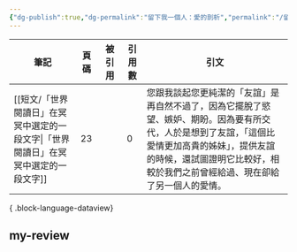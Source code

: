 ```yaml
---
{"dg-publish":true,"dg-permalink":"留下我一個人：愛的剖析","permalink":"/留下我一個人：愛的剖析/","title":"留下我一個人：愛的剖析","tags":["📚Books"],"created":"2025-05-11T00:50:55.000+08:00","updated":"2025-06-24T05:48:45.000+08:00"}
---
```




| 筆記                                               | 頁碼 | 被引用       | 引用數 | 引文                                                                                                               |
| ------------------------------------------------ | -- | --------- | --- | ---------------------------------------------------------------------------------------------------------------- |
| [[短文/「世界閱讀日」在冥冥中選定的一段文字\|「世界閱讀日」在冥冥中選定的一段文字]] | 23 | <ul></ul> | 0   | 您跟我談起您更純潔的「友誼」是再自然不過了，因為它擺脫了慾望、嫉妒、期盼。因為要有所交代，人於是想到了友誼，「這個比愛情更加高貴的姊妹」，提供友誼的時候，還試圖證明它比較好，相較於我們之前曾經給過、現在卻給了另一個人的愛情。 |

{ .block-language-dataview}



## my-review



